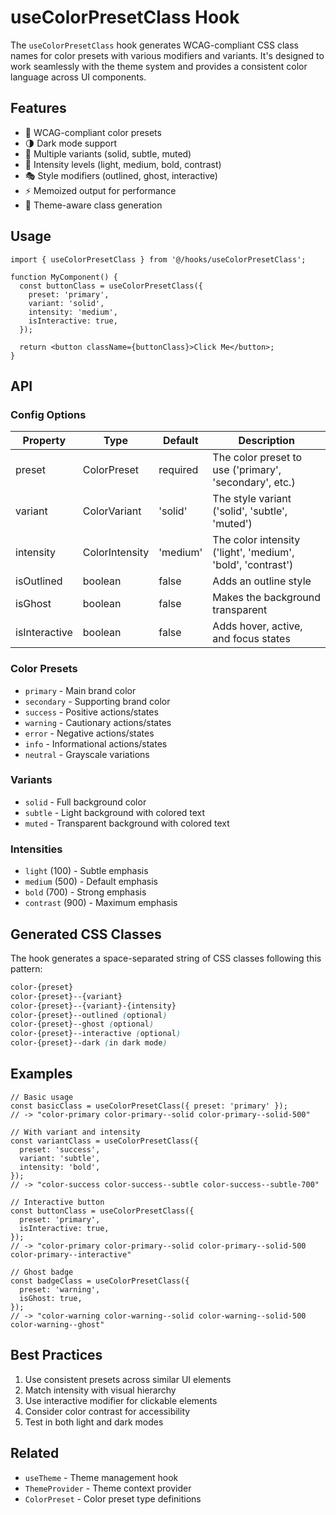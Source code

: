 # useColorPresetClass Hook

The `useColorPresetClass` hook generates WCAG-compliant CSS class names for color presets with various modifiers and variants. It's designed to work seamlessly with the theme system and provides a consistent color language across UI components.

## Features

- 🎨 WCAG-compliant color presets
- 🌗 Dark mode support
- 🔄 Multiple variants (solid, subtle, muted)
- 🎯 Intensity levels (light, medium, bold, contrast)
- 🎭 Style modifiers (outlined, ghost, interactive)
- ⚡️ Memoized output for performance
- 🌈 Theme-aware class generation

## Usage

```tsx
import { useColorPresetClass } from '@/hooks/useColorPresetClass';

function MyComponent() {
  const buttonClass = useColorPresetClass({
    preset: 'primary',
    variant: 'solid',
    intensity: 'medium',
    isInteractive: true,
  });

  return <button className={buttonClass}>Click Me</button>;
}
```

## API

### Config Options

| Property      | Type           | Default  | Description                                                 |
| ------------- | -------------- | -------- | ----------------------------------------------------------- |
| preset        | ColorPreset    | required | The color preset to use ('primary', 'secondary', etc.)      |
| variant       | ColorVariant   | 'solid'  | The style variant ('solid', 'subtle', 'muted')              |
| intensity     | ColorIntensity | 'medium' | The color intensity ('light', 'medium', 'bold', 'contrast') |
| isOutlined    | boolean        | false    | Adds an outline style                                       |
| isGhost       | boolean        | false    | Makes the background transparent                            |
| isInteractive | boolean        | false    | Adds hover, active, and focus states                        |

### Color Presets

- `primary` - Main brand color
- `secondary` - Supporting brand color
- `success` - Positive actions/states
- `warning` - Cautionary actions/states
- `error` - Negative actions/states
- `info` - Informational actions/states
- `neutral` - Grayscale variations

### Variants

- `solid` - Full background color
- `subtle` - Light background with colored text
- `muted` - Transparent background with colored text

### Intensities

- `light` (100) - Subtle emphasis
- `medium` (500) - Default emphasis
- `bold` (700) - Strong emphasis
- `contrast` (900) - Maximum emphasis

## Generated CSS Classes

The hook generates a space-separated string of CSS classes following this pattern:

```css
color-{preset}
color-{preset}--{variant}
color-{preset}--{variant}-{intensity}
color-{preset}--outlined (optional)
color-{preset}--ghost (optional)
color-{preset}--interactive (optional)
color-{preset}--dark (in dark mode)
```

## Examples

```tsx
// Basic usage
const basicClass = useColorPresetClass({ preset: 'primary' });
// -> "color-primary color-primary--solid color-primary--solid-500"

// With variant and intensity
const variantClass = useColorPresetClass({
  preset: 'success',
  variant: 'subtle',
  intensity: 'bold',
});
// -> "color-success color-success--subtle color-success--subtle-700"

// Interactive button
const buttonClass = useColorPresetClass({
  preset: 'primary',
  isInteractive: true,
});
// -> "color-primary color-primary--solid color-primary--solid-500 color-primary--interactive"

// Ghost badge
const badgeClass = useColorPresetClass({
  preset: 'warning',
  isGhost: true,
});
// -> "color-warning color-warning--solid color-warning--solid-500 color-warning--ghost"
```

## Best Practices

1. Use consistent presets across similar UI elements
2. Match intensity with visual hierarchy
3. Use interactive modifier for clickable elements
4. Consider color contrast for accessibility
5. Test in both light and dark modes

## Related

- `useTheme` - Theme management hook
- `ThemeProvider` - Theme context provider
- `ColorPreset` - Color preset type definitions
